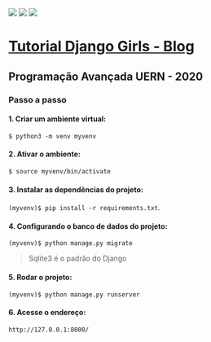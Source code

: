 [![](https://img.shields.io/badge/python-3.8.0-yellow.svg)](https://www.python.org/downloads/release/python-380/)
[![](https://img.shields.io/badge/django-2.2-green.svg)](https://docs.djangoproject.com/en/3.1/releases/2.2/)
[![](https://img.shields.io/badge/bootstrap-3.2.0-blueviolet.svg)](https://bootstrapdocs.com/v3.2.0/docs/getting-started/)

# [Tutorial Django Girls - Blog](https://tutorial.djangogirls.org/pt/)
## Programação Avançada UERN - 2020

### Passo a passo

#### 1. Criar um ambiente virtual:
`$ python3 -m venv myvenv`

#### 2. Ativar o ambiente:
`$ source myvenv/bin/activate`

#### 3. Instalar as dependências do projeto:
`(myvenv)$ pip install -r requirements.txt`.

#### 4. Configurando o banco de dados do projeto:
`(myvenv)$ python manage.py migrate`
> Sqlite3 é o padrão do Django

#### 5. Rodar o projeto:
`(myvenv)$ python manage.py runserver`

#### 6. Acesse o endereço:
`http://127.0.0.1:8000/`
